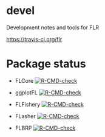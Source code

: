 devel
=====

Development notes and tools for FLR

<https://travis-ci.org/flr>

# Package status

- FLCore [![R-CMD-check](https://github.com/flr/FLCore/workflows/R-CMD-check/badge.svg)](https://github.com/flr/FLCore/actions)

- ggplotFL [![R-CMD-check](https://github.com/flr/ggplotFL/workflows/R-CMD-check/badge.svg)](https://github.com/flr/ggplotFL/actions)

- FLFishery [![R-CMD-check](https://github.com/flr/FLFishery/workflows/R-CMD-check/badge.svg)](https://github.com/flr/FLFishery/actions)

- FLasher [![R-CMD-check](https://github.com/flr/FLasher/workflows/R-CMD-check/badge.svg)](https://github.com/flr/FLasher/actions)

- FLBRP [![R-CMD-check](https://github.com/flr/FLBRP/workflows/R-CMD-check/badge.svg)](https://github.com/flr/FLBRP/actions)
